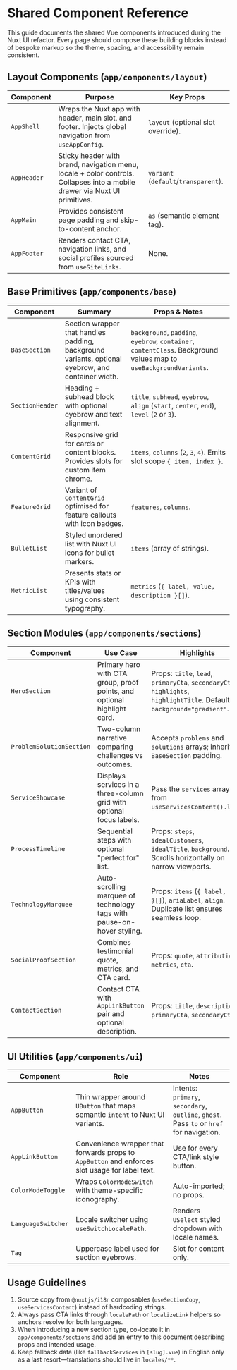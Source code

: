 # Shared Component Reference

This guide documents the shared Vue components introduced during the Nuxt UI
refactor. Every page should compose these building blocks instead of bespoke
markup so the theme, spacing, and accessibility remain consistent.

## Layout Components (`app/components/layout`)

| Component | Purpose | Key Props |
| --- | --- | --- |
| `AppShell` | Wraps the Nuxt app with header, main slot, and footer. Injects global navigation from `useAppConfig`. | `layout` (optional slot override). |
| `AppHeader` | Sticky header with brand, navigation menu, locale + color controls. Collapses into a mobile drawer via Nuxt UI primitives. | `variant` (`default`/`transparent`). |
| `AppMain` | Provides consistent page padding and skip-to-content anchor. | `as` (semantic element tag). |
| `AppFooter` | Renders contact CTA, navigation links, and social profiles sourced from `useSiteLinks`. | None. |

## Base Primitives (`app/components/base`)

| Component | Summary | Props & Notes |
| --- | --- | --- |
| `BaseSection` | Section wrapper that handles padding, background variants, optional eyebrow, and container width. | `background`, `padding`, `eyebrow`, `container`, `contentClass`. Background values map to `useBackgroundVariants`. |
| `SectionHeader` | Heading + subhead block with optional eyebrow and text alignment. | `title`, `subhead`, `eyebrow`, `align` (`start`, `center`, `end`), `level` (`2` or `3`). |
| `ContentGrid` | Responsive grid for cards or content blocks. Provides slots for custom item chrome. | `items`, `columns` (`2`, `3`, `4`). Emits slot scope `{ item, index }`. |
| `FeatureGrid` | Variant of `ContentGrid` optimised for feature callouts with icon badges. | `features`, `columns`. |
| `BulletList` | Styled unordered list with Nuxt UI icons for bullet markers. | `items` (array of strings). |
| `MetricList` | Presents stats or KPIs with titles/values using consistent typography. | `metrics` (`{ label, value, description }[]`). |

## Section Modules (`app/components/sections`)

| Component | Use Case | Highlights |
| --- | --- | --- |
| `HeroSection` | Primary hero with CTA group, proof points, and optional highlight card. | Props: `title`, `lead`, `primaryCta`, `secondaryCta`, `highlights`, `highlightTitle`. Defaults to `background="gradient"`. |
| `ProblemSolutionSection` | Two-column narrative comparing challenges vs outcomes. | Accepts `problems` and `solutions` arrays; inherits `BaseSection` padding. |
| `ServiceShowcase` | Displays services in a three-column grid with optional focus labels. | Pass the `services` array from `useServicesContent().list`. |
| `ProcessTimeline` | Sequential steps with optional "perfect for" list. | Props: `steps`, `idealCustomers`, `idealTitle`, `background`. Scrolls horizontally on narrow viewports. |
| `TechnologyMarquee` | Auto-scrolling marquee of technology tags with pause-on-hover styling. | Props: `items` (`{ label, alt }[]`), `ariaLabel`, `align`. Duplicate list ensures seamless loop. |
| `SocialProofSection` | Combines testimonial quote, metrics, and CTA card. | Props: `quote`, `attribution`, `metrics`, `cta`. |
| `ContactSection` | Contact CTA with `AppLinkButton` pair and optional description. | Props: `title`, `description`, `primaryCta`, `secondaryCta`. |

## UI Utilities (`app/components/ui`)

| Component | Role | Notes |
| --- | --- | --- |
| `AppButton` | Thin wrapper around `UButton` that maps semantic `intent` to Nuxt UI variants. | Intents: `primary`, `secondary`, `outline`, `ghost`. Pass `to` or `href` for navigation. |
| `AppLinkButton` | Convenience wrapper that forwards props to `AppButton` and enforces slot usage for label text. | Use for every CTA/link style button. |
| `ColorModeToggle` | Wraps `ColorModeSwitch` with theme-specific iconography. | Auto-imported; no props. |
| `LanguageSwitcher` | Locale switcher using `useSwitchLocalePath`. | Renders `USelect` styled dropdown with locale names. |
| `Tag` | Uppercase label used for section eyebrows. | Slot for content only. |

## Usage Guidelines

1. Source copy from `@nuxtjs/i18n` composables (`useSectionCopy`, `useServicesContent`) instead of hardcoding strings.
2. Always pass CTA links through `localePath` or `localizeLink` helpers so anchors resolve for both languages.
3. When introducing a new section type, co-locate it in `app/components/sections` and add an entry to this document describing props and intended usage.
4. Keep fallback data (like `fallbackServices` in `[slug].vue`) in English only as a last resort—translations should live in `locales/**`.
